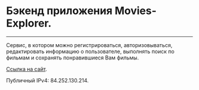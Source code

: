 # Бэкенд приложения Movies-Explorer.  

------------------------- ------------------------- -------------------------  

Сервис, в котором можно регистрироваться, авторизовываться, редактировать информацию о пользователе, выполнять поиск по фильмам и сохранять понравившиеся Вам фильмы.    

[Ссылка на сайт](http://movexp.students.nomoredomains.icu/).  

Публичный IPv4: 84.252.130.214.  
